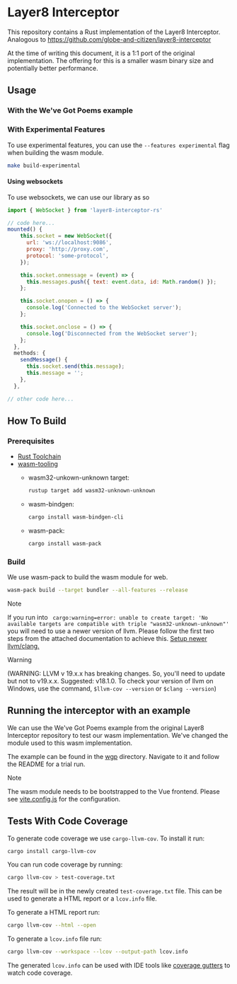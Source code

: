 # Layer8 Interceptor

This repository contains a Rust implementation of the Layer8 Interceptor. Analogous to <https://github.com/globe-and-citizen/layer8-interceptor>

At the time of writing this document, it is a 1:1 port of the original implementation.
The offering for this is a smaller wasm binary size and potentially better performance.

## Usage

### With the We've Got Poems example

### With Experimental Features

To use experimental features, you can use the `--features experimental` flag when building the wasm module.

```sh
make build-experimental
```

#### Using websockets

To use websockets, we can use our library as so

```js
import { WebSocket } from 'layer8-interceptor-rs'

// code here...
mounted() {
    this.socket = new WebSocket({
      url: 'ws://localhost:9086', 
      proxy: 'http://proxy.com',
      protocol: 'some-protocol',
    });

    this.socket.onmessage = (event) => {
      this.messages.push({ text: event.data, id: Math.random() });
    };

    this.socket.onopen = () => {
      console.log('Connected to the WebSocket server');
    };

    this.socket.onclose = () => {
      console.log('Disconnected from the WebSocket server');
    };
  },
  methods: {
    sendMessage() {
      this.socket.send(this.message);
      this.message = '';
    },
  },

// other code here...
```

## How To Build

### Prerequisites

- [Rust Toolchain](https://www.rust-lang.org/tools/install)
- [wasm-tooling](https://crates.io/crates/wasm-bindgen)
  - wasm32-unkown-unknown target:

    ```sh
    rustup target add wasm32-unknown-unknown
    ```

  - wasm-bindgen:

    ```sh
    cargo install wasm-bindgen-cli
    ```

  - wasm-pack:

    ```sh
    cargo install wasm-pack
    ```

### Build

We use wasm-pack to build the wasm module for web.

```sh
wasm-pack build --target bundler --all-features --release   
```

> [!NOTE]  
> If you run into ` cargo:warning=error: unable to create target: 'No available targets are compatible with triple "wasm32-unknown-unknown"'` you will need to use a newer version of llvm.
> Please follow the first two steps from the attached documentation to achieve this. [Setup newer llvm/clang.](https://learn.sapio-lang.org/ch01-01-installation.html#local-quickstart)

> [!WARNING]  
> (WARNING: LLVM v 19.x.x has breaking changes. So, you'll need to update but not to v19.x.x. Suggested: v18.1.0. To check your version of llvm on Windows, use the command, `$llvm-cov --version` or `$clang --version`)

## Running the interceptor with an example

We can use the We've Got Poems example from the original Layer8 Interceptor repository to test our wasm implementation. We've changed the module used to this wasm implementation.

The example can be found in the [wgp](./service_provider_mock/wgp/) directory. Navigate to it and follow the README for a trial run.

> [!NOTE]
> The wasm module needs to be bootstrapped to the Vue frontend. Please see [vite.config.js](./service_provider_mock/wgp/frontend/vite.config.js) for the configuration.

## Tests With Code Coverage

To generate code coverage we use `cargo-llvm-cov`. To install it run:

```sh
cargo install cargo-llvm-cov
```

You can run code coverage by running:

```sh
cargo llvm-cov > test-coverage.txt
```

The result will be in the newly created `test-coverage.txt` file. This can be used to generate a HTML report or a `lcov.info` file.

To generate a HTML report run:

``` sh
cargo llvm-cov --html --open
```

To generate a `lcov.info` file run:

```sh
cargo llvm-cov --workspace --lcov --output-path lcov.info
```

The generated `lcov.info` can be used with IDE tools like [coverage gutters](https://marketplace.visualstudio.com/items?itemName=ryanluker.vscode-coverage-gutters) to watch code coverage.
